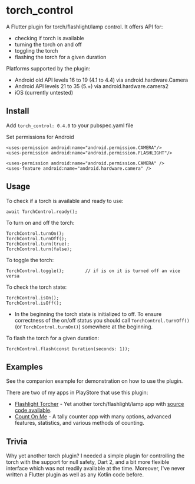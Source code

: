 # torch_control

A Flutter plugin for torch/flashlight/lamp control. It offers API for:
* checking if torch is available
* turning the torch on and off
* toggling the torch
* flashing the torch for a given duration

Platforms supported by the plugin:
* Android old API levels 16 to 19 (4.1 to 4.4) via android.hardware.Camera
* Android API levels 21 to 35 (5.+) via android.hardware.camera2
* iOS (currently untested)

## Install

Add  `torch_control: 0.4.0` to your pubspec.yaml file

Set permissions for Android

    <uses-permission android:name="android.permission.CAMERA"/>
    <uses-permission android:name="android.permission.FLASHLIGHT"/>

    <uses-permission android:name="android.permission.CAMERA" />
    <uses-feature android:name="android.hardware.camera" />

## Usage

To check if a torch is available and ready to use:

    await TorchControl.ready();

To turn on and off the torch:

    TorchControl.turnOn();
    TorchControl.turnOff();
    TorchControl.turn(true);
    TorchControl.turn(false);

To toggle the torch:

    TorchControl.toggle();        // if is on it is turned off an vice versa

To check the torch state:

    TorchControl.isOn();
    TorchControl.isOff();

* In the beginning the torch state is initialized to off. To ensure correctness of the on/off status
    you should call `TorchControl.turnOff()` (or `TorchControl.turnOn()`) somewhere at the beginning.

To flash the torch for a given duration:

    TorchControl.flash(const Duration(seconds: 1));

## Examples

See the companion example for demonstration on how to use the plugin.

There are two of my apps in PlayStore that use this plugin:
* [Flashlight Torcher](https://play.google.com/store/apps/details?id=com.topappfield.torcher) - Yet another torch/flashlight/lamp app with [source code available](https://github.com/topappfield/torcher).
* [Count On Me](https://play.google.com/store/apps/details?id=com.topappfield.CountOnMe) - A tally counter app with many options, advanced features, statistics, and various methods of counting.

## Trivia

Why yet another torch plugin? I needed a simple plugin for controlling the torch with the support for null safety, Dart 2, and a bit more flexible interface which was not readily available at the time. Moreover, I've never written a Flutter plugin as well as any Kotlin code before.
